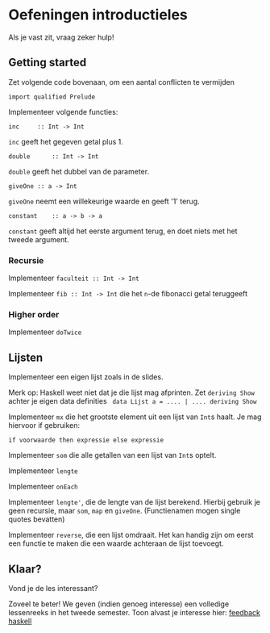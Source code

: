 Oefeningen introductieles
=========================

Als je vast zit, vraag zeker hulp!

Getting started
---------------

Zet volgende code bovenaan, om een aantal conflicten te vermijden

    import qualified Prelude

Implementeer volgende functies:

    inc		:: Int -> Int

````inc```` geeft het gegeven getal plus 1.


    double		:: Int -> Int

````double```` geeft het dubbel van de parameter.

    giveOne	:: a -> Int

````giveOne```` neemt een willekeurige waarde en geeft '1' terug.

    constant	:: a -> b -> a

````constant```` geeft altijd het eerste argument terug, en doet niets met het tweede argument.


### Recursie

Implementeer ````faculteit :: Int -> Int````

Implementeer ````fib :: Int -> Int```` die het ````n````-de fibonacci getal teruggeeft

### Higher order

Implementeer ````doTwice````

Lijsten
-------

Implementeer een eigen lijst zoals in de slides.

Merk op: Haskell weet niet dat je die lijst mag afprinten. Zet ````deriving Show```` achter je eigen data definities ```` data Lijst a = .... | .... deriving Show````

Implementeer ````mx```` die het grootste element uit een lijst van ````Int````s haalt.
	Je mag hiervoor if gebruiken:

    if voorwaarde then expressie else expressie

Implementeer ````som```` die alle getallen van een lijst van ````Int````s optelt.

Implementeer ````lengte````

Implementeer ````onEach````

Implementeer ````lengte'````, die de lengte van de lijst berekend. Hierbij gebruik je geen recursie, maar ````som````, ````map```` en ````giveOne````. (Functienamen mogen single quotes bevatten)

Implementeer ````reverse````, die een lijst omdraait. Het kan handig zijn om eerst een functie te maken die een waarde achteraan de lijst toevoegt.

Klaar?
------

Vond je de les interessant?

Zoveel te beter! We geven (indien genoeg interesse) een volledige lessenreeks in het tweede semester.
Toon alvast je interesse hier: [feedback haskell](http://goo.gl/forms/cjqiEPni7y)
